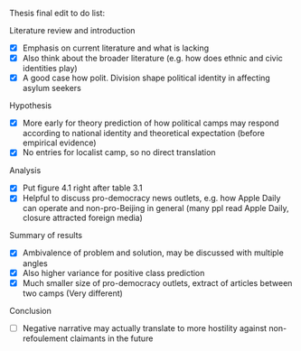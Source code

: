 Thesis final edit to do list:

Literature review and introduction
- [x] 	Emphasis on current literature and what is lacking
- [x] 	Also think about the broader literature (e.g. how does ethnic and civic identities play)
- [x] 	A good case how polit. Division shape political identity in affecting asylum seekers

Hypothesis
- [x] 	More early for theory prediction of how political camps may respond according to national identity and theoretical expectation (before empirical evidence)
- [x] 	No entries for localist camp, so no direct translation

Analysis
- [x] 	Put figure 4.1 right after table 3.1
- [x] 	Helpful to discuss pro-democracy news outlets, e.g. how Apple Daily can operate and non-pro-Beijing in general (many ppl read Apple Daily, closure attracted foreign media)

Summary of results 
- [x] 	Ambivalence of problem and solution, may be discussed with multiple angles 
- [x] 	Also higher variance for positive class prediction
- [x] 	Much smaller size of pro-democracy outlets, extract of articles between two camps (Very different)

Conclusion
- [ ] Negative narrative may actually translate to more hostility against non-refoulement claimants in the future

